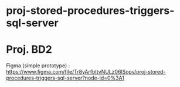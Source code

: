 # proj-stored-procedures-triggers-sql-server
# Proj. BD2

Figma (simple prototype) : https://www.figma.com/file/Tr8yArfbltvNULz06lSopv/proj-stored-procedures-triggers-sql-server?node-id=0%3A1
